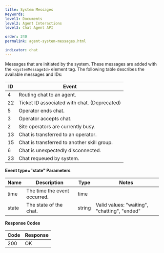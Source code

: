 ```yaml
---
title: System Messages
Keywords:
level1: Documents
level2: Agent Interactions
level3: Chat Agent API

order: 240
permalink: agent-system-messages.html

indicator: chat
---
```


Messages that are initiated by the system. These messages are added with the `<systemMessageId>` element tag. The following table describes the available messages and IDs:

| ID | Event                                        |
|----|----------------------------------------------|
| 4  | Routing chat to an agent.                    |
| 22 | Ticket ID associated with chat. (Deprecated) |
| 5  | Operator ends chat.                          |
| 3  | Operator accepts chat.                       |
| 2  | Site operators are currently busy.           |
| 13 | Chat is transferred to an operator.          |
| 15 | Chat is transferred to another skill group.  |
| 6  | Chat is unexpectedly disconnected.           |
| 23 | Chat requeued by system.                     |

**Event type="state" Parameters**

| Name  | Description                  | Type   | Notes                                        |
|-------|------------------------------|--------|----------------------------------------------|
| time  | The time the event occurred. | time   |                                              |
| state | The state of the chat.       | string | Valid values: "waiting", "chatting", "ended" |

**Response Codes**

 |Code | Response|
 |:--- | :---|
 |200 | OK |
